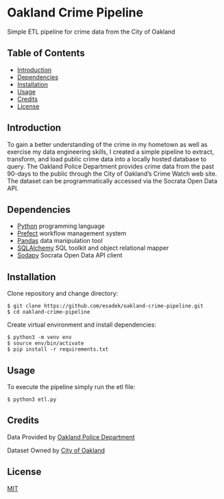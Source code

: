 # Oakland Crime Pipeline
Simple ETL pipeline for crime data from the City of Oakland

## Table of Contents
- [Introduction](#introduction)
- [Dependencies](#dependencies)
- [Installation](#installation)
- [Usage](#usage)
- [Credits](#credits)
- [License](#license)

## Introduction
To gain a better understanding of the crime in my hometown as well as exercise my data engineering skills, I created a simple pipeline to extract, transform, and load public crime data into a locally hosted database to query. The Oakland Police Department provides crime data from the past 90-days to the public through the City of Oakland’s Crime Watch web site. The dataset can be programmatically accessed via the Socrata Open Data API.

## Dependencies
- [Python](https://www.python.org/) programming language
- [Prefect](https://www.prefect.io/core) workflow management system
- [Pandas](https://pandas.pydata.org/) data manipulation tool
- [SQLAlchemy](https://www.sqlalchemy.org/) SQL toolkit and object relational mapper
- [Sodapy](https://github.com/xmunoz/sodapy) Socrata Open Data API client

## Installation
Clone repository and change directory:
```
$ git clone https://github.com/esadek/oakland-crime-pipeline.git
$ cd oakland-crime-pipeline
```
Create virtual environment and install dependencies:
```
$ python3 -m venv env
$ source env/bin/activate
$ pip install -r requirements.txt
```

## Usage
To execute the pipeline simply run the etl file:
```
$ python3 etl.py
```

## Credits
Data Provided by [Oakland Police Department](https://www.oaklandca.gov/departments/police)

Dataset Owned by [City of Oakland](https://www.oaklandca.gov/)

## License
[MIT](https://github.com/esadek/oakland-crime-pipeline/blob/master/LICENSE)